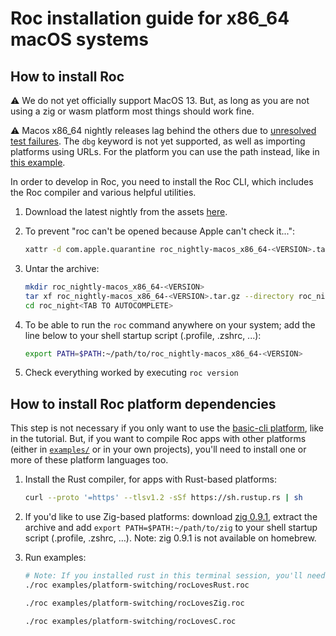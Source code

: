 # Roc installation guide for x86_64 macOS systems

## How to install Roc

:warning: We do not yet officially support MacOS 13. But, as long as you are not using a zig or wasm platform most things should work fine.

:warning: Macos x86_64 nightly releases lag behind the others due to [unresolved test failures](https://github.com/roc-lang/roc/issues/4655). The `dbg` keyword is not yet supported, as well as importing platforms using URLs. For the platform you can use the path instead, like in [this example](https://github.com/roc-lang/roc/blob/main/examples/helloWorld.roc).

In order to develop in Roc, you need to install the Roc CLI,
which includes the Roc compiler and various helpful utilities.

1. Download the latest nightly from the assets [here](https://github.com/roc-lang/roc/releases).

1. To prevent "roc can't be opened because Apple can't check it...":

    ```sh
    xattr -d com.apple.quarantine roc_nightly-macos_x86_64-<VERSION>.tar.gz
    ```

1. Untar the archive:

    ```sh
    mkdir roc_nightly-macos_x86_64-<VERSION>
    tar xf roc_nightly-macos_x86_64-<VERSION>.tar.gz --directory roc_nightly-macos_x86_64-<VERSION>
    cd roc_night<TAB TO AUTOCOMPLETE>
    ```

1. To be able to run the `roc` command anywhere on your system; add the line below to your shell startup script (.profile, .zshrc, ...):
    ```sh
    export PATH=$PATH:~/path/to/roc_nightly-macos_x86_64-<VERSION>
    ```

1. Check everything worked by executing `roc version`

## How to install Roc platform dependencies

This step is not necessary if you only want to use the [basic-cli platform](https://github.com/roc-lang/basic-cli), like in the tutorial.
But, if you want to compile Roc apps with other platforms (either in [`examples/`](https://github.com/roc-lang/roc/tree/main/examples) or in your own projects),
you'll need to install one or more of these platform languages too.

1. Install the Rust compiler, for apps with Rust-based platforms:

    ```sh
    curl --proto '=https' --tlsv1.2 -sSf https://sh.rustup.rs | sh
    ```

1. If you'd like to use Zig-based platforms: download [zig 0.9.1](https://ziglang.org/download/0.9.1/zig-macos-x86_64-0.9.1.tar.xz), extract the archive and add `export PATH=$PATH:~/path/to/zig` to your shell startup script (.profile, .zshrc, …). Note: zig 0.9.1 is not available on homebrew.

1. Run examples:

    ```sh
    # Note: If you installed rust in this terminal session, you'll need to open a new one first!
    ./roc examples/platform-switching/rocLovesRust.roc

    ./roc examples/platform-switching/rocLovesZig.roc

    ./roc examples/platform-switching/rocLovesC.roc
    ```
